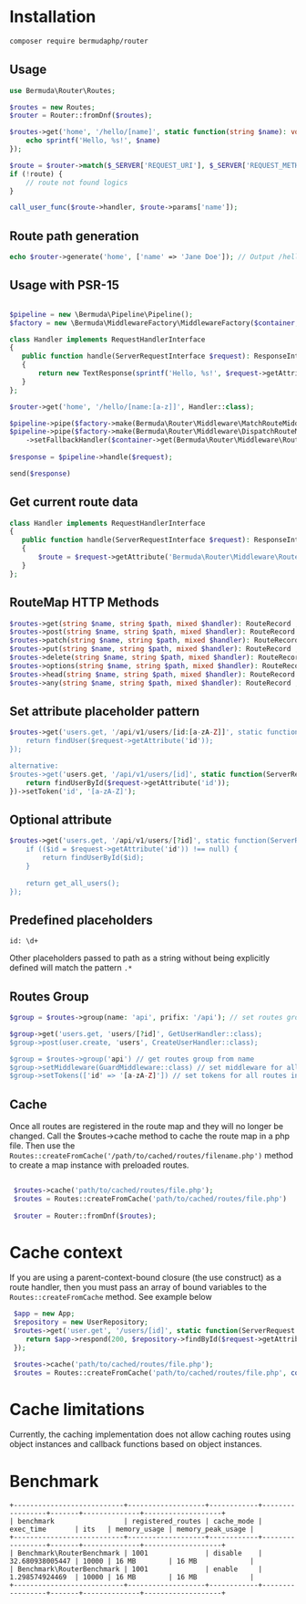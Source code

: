  # Installation
 ```bash
 composer require bermudaphp/router
 ````
 ## Usage

 ```php
 use Bermuda\Router\Routes;

 $routes = new Routes;
 $router = Router::fromDnf($routes);

 $routes->get('home', '/hello/[name]', static function(string $name): void {
     echo sprintf('Hello, %s!', $name)
 }); 
 
 $route = $router->match($_SERVER['REQUEST_URI'], $_SERVER['REQUEST_METHOD']);
 if (!route) {
     // route not found logics
 }
 
 call_user_func($route->handler, $route->params['name']);
 ```
 ## Route path generation
 ```php
 echo $router->generate('home', ['name' => 'Jane Doe']); // Output /hello/Jane%20Doe
 ```
 ## Usage with PSR-15
 
 ```php
 
 $pipeline = new \Bermuda\Pipeline\Pipeline();
 $factory = new \Bermuda\MiddlewareFactory\MiddlewareFactory($container, $responseFactory);
 
 class Handler implements RequestHandlerInterface
 {
    public function handle(ServerRequestInterface $request): ResponseInterface
    {
        return new TextResponse(sprintf('Hello, %s!', $request->getAttribute('name')))
    }
 };
 
 $router->get('home', '/hello/[name:[a-z]]', Handler::class);
 
 $pipeline->pipe($factory->make(Bermuda\Router\Middleware\MatchRouteMiddleware::class));
 $pipeline->pipe($factory->make(Bermuda\Router\Middleware\DispatchRouteMiddleware::class)
     ->setFallbackHandler($container->get(Bermuda\Router\Middleware\RouteNotFoundHandler::class)));
  
 $response = $pipeline->handle($request);

 send($response)
 ```
 ## Get current route data
 
 ```php
 class Handler implements RequestHandlerInterface
 {
    public function handle(ServerRequestInterface $request): ResponseInterface
    {
        $route = $request->getAttribute('Bermuda\Router\Middleware\RouteMiddleware')->route; // MatchedRoute instance
    }
 }; 
 ```
 ## RouteMap HTTP Methods
 
 ```php
 $routes->get(string $name, string $path, mixed $handler): RouteRecord ;
 $routes->post(string $name, string $path, mixed $handler): RouteRecord ;
 $routes->patch(string $name, string $path, mixed $handler): RouteRecord ;
 $routes->put(string $name, string $path, mixed $handler): RouteRecord ;
 $routes->delete(string $name, string $path, mixed $handler): RouteRecord ;
 $routes->options(string $name, string $path, mixed $handler): RouteRecord ;
 $routes->head(string $name, string $path, mixed $handler): RouteRecord ;
 $routes->any(string $name, string $path, mixed $handler): RouteRecord ;
 ```
 
 ## Set attribute placeholder pattern
 
 ```php
 $routes->get('users.get, '/api/v1/users/[id:[a-zA-Z]]', static function(ServerRequestInterface $request): ResponseInterface {
     return findUser($request->getAttribute('id'));
 });

 alternative:
 $routes->get('users.get, '/api/v1/users/[id]', static function(ServerRequestInterface $request): ResponseInterface {
     return findUserById($request->getAttribute('id'));
 })->setToken('id', '[a-zA-Z]');
 ```
 ## Optional attribute
 
 ```php
 $routes->get('users.get, '/api/v1/users/[?id]', static function(ServerRequestInterface $request): ResponseInterface {
     if (($id = $request->getAttribute('id')) !== null) {
         return findUserById($id);
     }
     
     return get_all_users();
 });
 ```
 
 ## Predefined placeholders
 
 ````
 id: \d+
 ````
 
 Other placeholders passed to path as a string without being explicitly defined will match the pattern `.*`
  
 ## Routes Group
 
 ```php
 $group = $routes->group(name: 'api', prifix: '/api'); // set routes group

 $group->get('users.get, 'users/[?id]', GetUserHandler::class);
 $group->post(user.create, 'users', CreateUserHandler::class);

 $group = $routes->group('api') // get routes group from name
 $group->setMiddleware(GuardMiddleware::class) // set middleware for all routes in group
 $group->setTokens(['id' => '[a-zA-Z]']) // set tokens for all routes in group
 ```

## Cache
 
Once all routes are registered in the route map and they will no longer be changed. Call the $routes->cache method to cache the route map in a php file. Then use the `Routes::createFromCache('/path/to/cached/routes/filename.php')` method to create a map instance with preloaded routes.

```php
 
 $routes->cache('path/to/cached/routes/file.php');
 $routes = Routes::createFromCache('path/to/cached/routes/file.php')
 
 $router = Router::fromDnf($routes);
 ```
# Cache context
If you are using a parent-context-bound closure (the use construct) as a route handler, then you must pass an array of bound variables to the `Routes::createFromCache` method. See example below
```php
 $app = new App;
 $repository = new UserRepository;
 $routes->get('user.get', '/users/[id]', static function(ServerRequest $request) use ($app, $repository): ResponseInterface {
    return $app->respond(200, $repository->findById($request->getAttribute('id')));
 });

 $routes->cache('path/to/cached/routes/file.php');
 $routes = Routes::createFromCache('path/to/cached/routes/file.php', compact('app', 'repository'));
 ```
 
 # Cache limitations
 Currently, the caching implementation does not allow caching routes using object instances and callback functions based on object instances.

 # Benchmark
 ```
+---------------------------+-------------------+------------+-----------------+-------+--------------+-------------------+
| benchmark                 | registered_routes | cache_mode | exec_time       | its   | memory_usage | memory_peak_usage |
+---------------------------+-------------------+------------+-----------------+-------+--------------+-------------------+
| Benchmark\RouterBenchmark | 1001              | disable    | 32.680938005447 | 10000 | 16 MB        | 16 MB             |
| Benchmark\RouterBenchmark | 1001              | enable     | 1.298574924469  | 10000 | 16 MB        | 16 MB             |
+---------------------------+-------------------+------------+-----------------+-------+--------------+-------------------+
 ````

